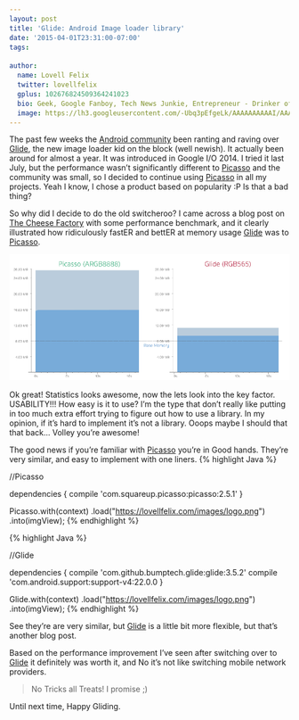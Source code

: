 ```yaml
---
layout: post
title: 'Glide: Android Image loader library'
date: '2015-04-01T23:31:00-07:00'
tags:

author:
  name: Lovell Felix
  twitter: lovellfelix
  gplus: 102676824509364241023
  bio: Geek, Google Fanboy, Tech News Junkie, Entrepreneur - Drinker of tea :)
  image: https://lh3.googleusercontent.com/-Ubq3pEfgeLk/AAAAAAAAAAI/AAAAAAAAOvs/nGutWDQ5OGc/s120-c/photo.jpg.png
---
```


The past few weeks the [Android community](https://plus.google.com/communities/105153134372062985968) been ranting and raving over [Glide](https://github.com/bumptech/glide), the new image loader kid on the block (well newish). It actually been around for almost a year. It was introduced in Google I/O 2014. I tried it last July, but the performance wasn’t significantly different to [Picasso](http://square.github.io/picasso/) and the community was small, so I decided to continue using [Picasso](http://square.github.io/picasso/) in all my projects. Yeah I know, I chose a product based on popularity :P Is that a bad thing? 

So why did I decide to do the old switcheroo? I came across a blog post on [The Cheese Factory](http://inthecheesefactory.com/blog/get-to-know-glide-recommended-by-google/en) with some performance benchmark, and it clearly illustrated how ridiculously fastER and bettER at memory usage [Glide](https://github.com/bumptech/glide) was to [Picasso](http://square.github.io/picasso/). <!-- more -->


![credit - The Cheese Factory](/images/posts/glide_usage.png)

Ok great! Statistics looks awesome, now the lets look into the key factor. USABILITY!!! How easy is it to use? I’m the type that don’t really like putting in too much extra effort trying to figure out how to use a library. In my opinion, if it’s hard to implement it’s not a library.  Ooops maybe I should that that back... Volley you’re awesome! 

The good news if you’re familiar with [Picasso](http://square.github.io/picasso/) you’re in Good hands. They’re very similar, and easy to implement with one liners.
{% highlight Java %}

//Picasso 

dependencies {
    compile 'com.squareup.picasso:picasso:2.5.1'
}

Picasso.with(context)
    .load("https://lovellfelix.com/images/logo.png")
    .into(imgView);
{% endhighlight %}

{% highlight Java %}

//Glide

dependencies {
    compile 'com.github.bumptech.glide:glide:3.5.2'
    compile 'com.android.support:support-v4:22.0.0
} 

Glide.with(context)
    .load("https://lovellfelix.com/images/logo.png")
    .into(imgView);
{% endhighlight %}

See they’re are very similar, but [Glide](https://github.com/bumptech/glide) is a little bit more flexible, but that’s another blog post. 

Based on the performance improvement I’ve seen after switching over to [Glide](https://github.com/bumptech/glide) it definitely was worth it, and No it’s not like switching mobile network providers.

> No Tricks all Treats! I promise ;)

Until next time, Happy Gliding. 

